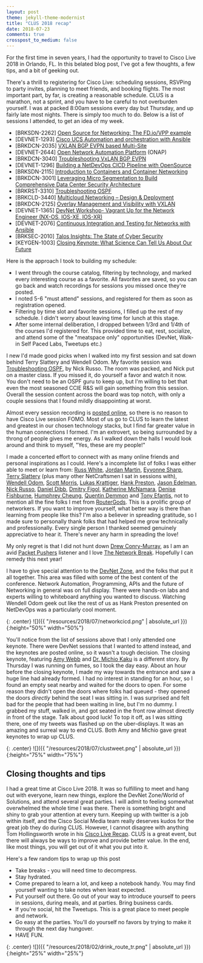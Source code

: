 ```yaml
---
layout: post
theme: jekyll-theme-modernist
title: "CLUS 2018 recap"
date: 2018-07-23
comments: true
crosspost_to_medium: false
---
```


For the first time in seven years, I had the opportunity to travel to Cisco Live 2018 in Orlando, FL. In this belated blog post, I've got a few thoughts, a few tips, and a bit of geeking out.

There's a thrill to registering for Cisco Live: scheduling sessions, RSVPing to party invites, planning to meet friends, and booking flights. The most important part, by far, is creating a reasonable schedule. CLUS is a marathon, not a sprint, and you have to be careful to not overburden yourself. I was at packed 8:00am sessions every day but Thursday, and up fairly late most nights. There is simply too much to do. Below is a list of sessions I attended, to get an idea of my week.

* [BRKSDN-2262] [Open Source for Networking: The FD.io/VPP example](https://www.ciscolive.com/global/on-demand-library/?search=BRKSDN-2262#/session/1516099602451001CqMa)
* [DEVNET-1293] [Cisco UCS Automation and orchestration with Ansible](https://www.ciscolive.com/global/on-demand-library/?search=DEVNET-1293#/session/1509733975288001YGm4)
* [BRKDCN-2035] [VXLAN BGP EVPN based Multi-Site](https://www.ciscolive.com/global/on-demand-library/?search=BRKDCN-2035#/session/1509501687106001POqy)
* [DEVNET-2644] [Open Network Automation Platform](https://www.ciscolive.com/global/on-demand-library/?search=DEVNET-2644#/session/15111940816080019wR4) (ONAP)
* [BRKDCN-3040] [Troubleshooting VxLAN BGP EVPN](https://www.ciscolive.com/global/on-demand-library/?search=BRKDCN-3040#/session/1509501655684001PLO4)
* [DEVNET-1296] [Building a NetDevOps CICD Pipeline with OpenSource](https://www.ciscolive.com/global/on-demand-library/?search=DEVNET-1296#/session/1510584364275001jLdB)
* [BRKSDN-2115] [Introduction to Containers and Container Networking](https://www.ciscolive.com/global/on-demand-library/?search=BRKSDN-2115#/session/1512002243477001x6sa)
* [BRKDCN-3001] [Leveraging Micro Segmentation to Build Comprehensive Data Center Security Architecture](https://www.ciscolive.com/global/on-demand-library/?search=BRKDCN-3001#/session/1512769713770001R5Fc)
* [BRKRST-3310] [Troubleshooting OSPF](https://www.ciscolive.com/global/on-demand-library/?search=BRKRST-3310#/session/1518011397038001CXX2)
* [BRKCLD-3440] [Multicloud Networking – Design & Deployment](https://www.ciscolive.com/global/on-demand-library/?search=BRKCLD-3440#/session/1511296161600001A5Dh)
* [BRKDCN-2125] [Overlay Management and Visibility with VXLAN](https://www.ciscolive.com/global/on-demand-library/?search=BRKDCN-2125#/session/1509501687216001Pex1)
* [DEVNET-1365] [DevNet Workshop- Vagrant Up for the Network Engineer (NX-OS, IOS-XE, IOS-XR)](https://www.ciscolive.com/global/on-demand-library/?search=DEVNET-1365#/session/1499457537273001QPDr)
* [DEVNET-2076] [Continuous Integration and Testing for Networks with Ansible](https://www.ciscolive.com/global/on-demand-library/?search=DEVNET-2076#/session/1510880880567001k3i2)
* [BRKSEC-2010] [Talos Insights: The State of Cyber Security](https://www.ciscolive.com/global/on-demand-library/?search=BRKSEC-2010#/session/1509501665659001Pw8M)
* [KEYGEN-1003] [Closing Keynote: What Science Can Tell Us About Our Future](https://www.ciscolive.com/global/on-demand-library/?search=KEYGEN-1003#/session/1520266383574001fJzL)

Here is the approach I took to building my schedule:

* I went through the course catalog, filtering by technology, and marked every interesting course as a favorite. All favorites are saved, so you can go back and watch recordings for sessions you missed once they're posted.
* I noted 5-6 "must attend" sessions, and registered for them as soon as registration opened.
* Filtering by time slot and favorite sessions, I filled up the rest of my schedule. I didn't worry about leaving time for lunch at this stage.
* After some internal deliberation, I dropped between 1/3rd and 1/4th of the courses I'd registered for. This provided time to eat, rest, socialize, and attend some of the "meatspace only" opportunities (DevNet, Walk-in Self Paced Labs, Tweetups etc.)

I new I'd made good picks when I walked into my first session and sat down behind Terry Slattery and Wendell Odom. My favorite session was [Troubleshooting OSPF](https://www.ciscolive.com/global/on-demand-library/?search=BRKRST-3310#/session/1518011397038001CXX2), by Nick Russo. The room was packed, and Nick put on a master class. If you missed it, do yourself a favor and watch it now. You don't need to be an OSPF guru to keep up, but I'm willing to bet that even the most seasoned CCIE R&S will gain something from this session. Overall the session content across the board was top notch, with only a couple sessions that I found mildly disappointing at worst.

Almost every session recording is [posted online](https://www.ciscolive.com/global/on-demand-library/), so there is no reason to have Cisco Live session FOMO. Most of us go to CLUS to learn the latest and greatest in our chosen technology stacks, but I find far greater value in the human connections I formed. I'm an extrovert, so being surrounded by a throng of people gives me energy. As I walked down the halls I would look around and think to myself, "Yes, these are my people!"

I made a concerted effort to connect with as many online friends and personal inspirations as I could. Here's a incomplete list of folks I was either able to meet or learn from: [Russ White](https://rule11.tech), [Jordan Martin](https://twitter.com/bcjordo), [Eyvonne Sharp](https://twitter.com/SharpNetwork), [Terry Slattery](https://www.netcraftsmen.com/team/terrance-slattery/) (plus many other NetCraftsmen I sat in sessions with), [Wendell Odom](https://twitter.com/Wendellodom), [Scott Morris](https://twitter.com/ScottMorrisCCIE), [Lukas Krattiger](https://twitter.com/CCIE21921), [Hank Preston](https://twitter.com/hfpreston), [Jason Edelman](https://twitter.com/jedelman8), [Nick Russo](https://twitter.com/nickrusso42518), [Daniel Dibb](https://twitter.com/danieldibswe), [Dmitry Figol](https://twitter.com/dmfigol), [Katherine McNamara](https://twitter.com/kmcnam1), [Denise Fishburne](https://www.networkingwithfish.com), [Humphrey Cheung](https://www.linkedin.com/in/humphreycheung/), [Quentin Demmon](https://twitter.com/theLANtamer) and [Tony Efantis](https://twitter.com/showipintbri), not to mention all the fine folks I met from [RouterGods](https://www.meetup.com/routergods/). This is a prolific group of networkers. If you want to improve yourself, what better way is there than learning from people like this? I'm also a believer in spreading gratitude, so I made sure to personally thank folks that had helped me grow technically and professionally. Every single person I thanked seemed genuinely appreciative to hear it. There's never any harm in spreading the love!

My only regret is that I did not hunt down [Drew Conry-Murray](https://twitter.com/Drew_CM), as I am an avid [Packet Pushers](https://packetpushers.net) listener and I love [The Network Break](https://packetpushers.net/series/network-break-podcast-post/). Hopefully I can remedy this next year!

I have to give special attention to the [DevNet Zone](https://developer.cisco.com), and the folks that put it all together. This area was filled with some of the best content of the conference. Network Automation, Programming, APIs and the future of Networking in general was on full display. There were hands-on labs and experts willing to whiteboard anything you wanted to discuss. Watching Wendell Odom geek out like the rest of us as Hank Preston presented on NetDevOps was a particularly cool moment.

{: .center}
![]({{ "/resources/2018/07/networkcicd.png" | absolute_url }}){:height="50%" width="50%"}

You'll notice from the list of sessions above that I only attended one keynote. There were DevNet sessions that I wanted to attend instead, and the keynotes are posted online, so it wasn't a tough decision. The closing keynote, featuring [Amy Webb](https://amywebb.io) and [Dr. Michio Kaku](http://mkaku.org) is a different story. By Thursday I was running on fumes, so I took the day easy. About an hour before the closing keynote, I made my way towards the entrance and saw a huge line had already formed. I had no interest in standing for an hour, so I found an empty seat nearby and waited for the doors to open. For some reason they didn't open the doors where folks had queued - they opened the doors _directly_ behind the seat I was sitting in. I was surprised and felt bad for the people that had been waiting in line, but I'm no dummy. I grabbed my stuff, walked in, and got seated in the front row almost directly in front of the stage. Talk about good luck! To top it off, as I was sitting there, one of my tweets was flashed up on the uber-displays. It was an amazing and surreal way to end CLUS. Both Amy and Michio gave great keynotes to wrap up CLUS.

{: .center}
![]({{ "/resources/2018/07/clustweet.png" | absolute_url }}){:height="75%" width="75%"}

## Closing thoughts and tips

I had a great time at Cisco Live 2018. It was so fulfilling to meet and hang out with everyone, learn new things, explore the DevNet Zone/World of Solutions, and attend several great parties. I will admit to feeling somewhat overwhelmed the whole time I was there. There is something bright and shiny to grab your attention at every turn. Keeping up with twitter is a job within itself, and the Cisco Social Media team really deserves kudos for the great job they do during CLUS. However, I cannot disagree with anything Tom Hollingsworth wrote in his [Cisco Live Recap](https://networkingnerd.net/2018/06/22/finding-value-in-cisco-live-2018/). CLUS is a great event, but there will always be ways to improve and provide better value. In the end, like most things, you will get out of it what you put into it.

Here's a few random tips to wrap up this post
* Take breaks - you will need time to decompress.
* Stay hydrated.
* Come prepared to learn a lot, and keep a notebook handy. You may find yourself wanting to take notes when least expected.
* Put yourself out there. Go out of your way to introduce yourself to peers in sessions, during meals, and at parties. Bring business cards.
* If you're social, hit the Tweetups. This is a great place to meet people and network.
* Go easy at the parties. You'll do yourself no favors by trying to make it through the next day hungover.
* HAVE FUN.

{: .center}
![]({{ "/resources/2018/02/drink_route_tr.png" | absolute_url }}){:height="25%" width="25%"}

